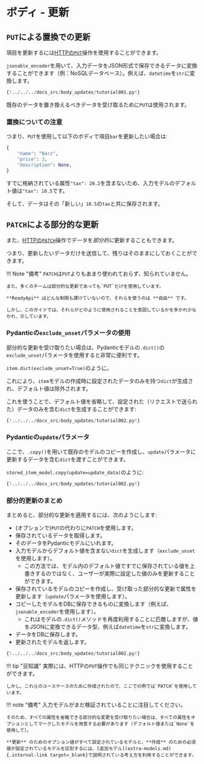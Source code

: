 # ボディ - 更新

## `PUT`による置換での更新

項目を更新するには<a href="https://developer.mozilla.org/en-US/docs/Web/HTTP/Methods/PUT" class="external-link" target="_blank">HTTPの`PUT`</a>操作を使用することができます。

`jsonable_encoder`を用いて、入力データをJSON形式で保存できるデータに変換することができます（例：NoSQLデータベース）。例えば、`datetime`を`str`に変換します。

```Python hl_lines="30 31 32 33 34 35"
{!../../../docs_src/body_updates/tutorial001.py!}
```

既存のデータを置き換えるべきデータを受け取るために`PUT`は使用されます。

### 置換についての注意

つまり、`PUT`を使用して以下のボディで項目`bar`を更新したい場合は:

```Python
{
    "name": "Barz",
    "price": 3,
    "description": None,
}
```

すでに格納されている属性`"tax": 20.2`を含まないため、入力モデルのデフォルト値は`"tax": 10.5`です。

そして、データはその「新しい」`10.5`の`tax`と共に保存されます。

## `PATCH`による部分的な更新

また、<a href="https://developer.mozilla.org/en-US/docs/Web/HTTP/Methods/PATCH" class="external-link" target="_blank">HTTPの`PATCH`</a>操作でデータを*部分的に*更新することもできます。

つまり、更新したいデータだけを送信して、残りはそのままにしておくことができます。

!!! Note "備考"
    `PATCH`は`PUT`よりもあまり使われておらず、知られていません。

    また、多くのチームは部分的な更新であっても`PUT`だけを使用しています。

    **ReadyApi** はどんな制限も課けていないので、それらを使うのは **自由** です。

    しかし、このガイドでは、それらがどのように使用されることを意図しているかを多かれ少なかれ、示しています。

### Pydanticの`exclude_unset`パラメータの使用

部分的な更新を受け取りたい場合は、Pydanticモデルの`.dict()`の`exclude_unset`パラメータを使用すると非常に便利です。

`item.dict(exclude_unset=True)`のように。

これにより、`item`モデルの作成時に設定されたデータのみを持つ`dict`が生成され、デフォルト値は除外されます。

これを使うことで、デフォルト値を省略して、設定された（リクエストで送られた）データのみを含む`dict`を生成することができます:

```Python hl_lines="34"
{!../../../docs_src/body_updates/tutorial002.py!}
```

### Pydanticの`update`パラメータ

ここで、`.copy()`を用いて既存のモデルのコピーを作成し、`update`パラメータに更新するデータを含む`dict`を渡すことができます。

`stored_item_model.copy(update=update_data)`のように:

```Python hl_lines="35"
{!../../../docs_src/body_updates/tutorial002.py!}
```

### 部分的更新のまとめ

まとめると、部分的な更新を適用するには、次のようにします:

* (オプションで)`PUT`の代わりに`PATCH`を使用します。
* 保存されているデータを取得します。
* そのデータをPydanticモデルにいれます。
* 入力モデルからデフォルト値を含まない`dict`を生成します（`exclude_unset`を使用します）。
    * この方法では、モデル内のデフォルト値ですでに保存されている値を上書きするのではなく、ユーザーが実際に設定した値のみを更新することができます。
* 保存されているモデルのコピーを作成し、受け取った部分的な更新で属性を更新します（`update`パラメータを使用します）。
* コピーしたモデルをDBに保存できるものに変換します（例えば、`jsonable_encoder`を使用します）。
    * これはモデルの`.dict()`メソッドを再度利用することに匹敵しますが、値をJSONに変換できるデータ型、例えば`datetime`を`str`に変換します。
* データをDBに保存します。
* 更新されたモデルを返します。

```Python hl_lines="30 31 32 33 34 35 36 37"
{!../../../docs_src/body_updates/tutorial002.py!}
```

!!! tip "豆知識"
    実際には、HTTPの`PUT`操作でも同じテクニックを使用することができます。

    しかし、これらのユースケースのために作成されたので、ここでの例では`PATCH`を使用しています。

!!! note "備考"
    入力モデルがまだ検証されていることに注目してください。

    そのため、すべての属性を省略できる部分的な変更を受け取りたい場合は、すべての属性をオプションとしてマークしたモデルを用意する必要があります（デフォルト値または`None`を使用して）。

    **更新** のためのオプション値がすべて設定されているモデルと、**作成** のための必須値が設定されているモデルを区別するには、[追加モデル](extra-models.md){.internal-link target=_blank}で説明されている考え方を利用することができます。
